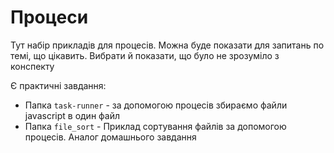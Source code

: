 # Процеси

Тут набір прикладів для процесів.
Можна буде показати для запитань по темі, що цікавить.
Вибрати й показати, що було не зрозуміло з конспекту

Є практичні завдання:

- Папка `task-runner` - за допомогою процесів збираємо файли javascript в один файл
- Папка `file_sort` - Приклад сортування файлів за допомогою процесів. Аналог домашнього завдання
